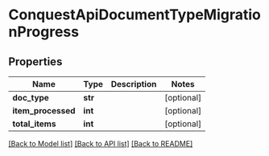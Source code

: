 # ConquestApiDocumentTypeMigrationProgress

## Properties
Name | Type | Description | Notes
------------ | ------------- | ------------- | -------------
**doc_type** | **str** |  | [optional] 
**item_processed** | **int** |  | [optional] 
**total_items** | **int** |  | [optional] 

[[Back to Model list]](../README.md#documentation-for-models) [[Back to API list]](../README.md#documentation-for-api-endpoints) [[Back to README]](../README.md)



